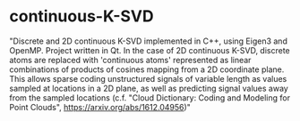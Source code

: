 # continuous-K-SVD
"Discrete and 2D continuous K-SVD implemented in C++, using Eigen3 and OpenMP. Project written in Qt.  In the case of 2D continuous K-SVD, discrete atoms are replaced  with 'continuous atoms' represented as linear combinations of  products of cosines mapping from a 2D coordinate plane. This  allows sparse coding unstructured signals of variable length as values sampled at locations in a 2D plane, as well as  predicting signal values away from the sampled locations (c.f. "Cloud Dictionary: Coding and Modeling for Point Clouds",  https://arxiv.org/abs/1612.04956)"
